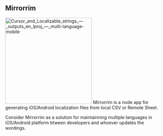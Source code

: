 ## Mirrorrim

<img width="275" alt="Cursor_and_Localizable_strings_—_outputs_en_lproj_—_multi-language-mobile" src="https://user-images.githubusercontent.com/9820374/158047850-fbc0b4b1-1d18-4c6b-962b-83084f66046f.png">
Mirrorrim is a node app for generating iOS/Android localization files from local CSV or Remote Sheet.

Consider Mirrorrim as a solution for maintainning multiple languages in iOS/Android platform btween developers and whoever updates the wordings.